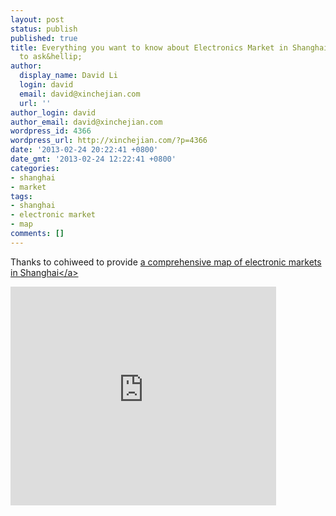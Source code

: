 ```yaml
---
layout: post
status: publish
published: true
title: Everything you want to know about Electronics Market in Shanghai but are afraid
  to ask&hellip;
author:
  display_name: David Li
  login: david
  email: david@xinchejian.com
  url: ''
author_login: david
author_email: david@xinchejian.com
wordpress_id: 4366
wordpress_url: http://xinchejian.com/?p=4366
date: '2013-02-24 20:22:41 +0800'
date_gmt: '2013-02-24 12:22:41 +0800'
categories:
- shanghai
- market
tags:
- shanghai
- electronic market
- map
comments: []
---
```

<p>Thanks to cohiweed to provide <a href="https:&#47;&#47;www.google.com.hk&#47;maps&#47;ms?msid=214674803779415009742.0004d675c4080bf4efd89&msa=0&iwloc=0004d675ea7aec9aa3a35">a comprehensive map of electronic markets in Shanghai<&#47;a></p>
<p><iframe width="425" height="350" frameborder="0" scrolling="no" marginheight="0" marginwidth="0" src="https:&#47;&#47;www.google.com.hk&#47;maps&#47;ms?hl=en&amp;gl=hk&amp;ptab=2&amp;ie=UTF8&amp;oe=UTF8&amp;msa=0&amp;msid=214674803779415009742.0004d675c4080bf4efd89&amp;t=m&amp;iwloc=0004d675ea7aec9aa3a35&amp;brcurrent=3,0x0:0x0,1&amp;ll=31.17064,121.459739&amp;spn=0.264379,0.477824&amp;output=embed"><&#47;iframe><br &#47;><small>View <a href="https:&#47;&#47;www.google.com.hk&#47;maps&#47;ms?hl=en&amp;gl=hk&amp;ptab=2&amp;ie=UTF8&amp;oe=UTF8&amp;msa=0&amp;msid=214674803779415009742.0004d675c4080bf4efd89&amp;t=m&amp;iwloc=0004d675ea7aec9aa3a35&amp;brcurrent=3,0x0:0x0,1&amp;ll=31.17064,121.459739&amp;spn=0.264379,0.477824&amp;source=embed" style="color:#0000FF;text-align:left">上海电子市场<&#47;a> in a larger map<&#47;small></p>
